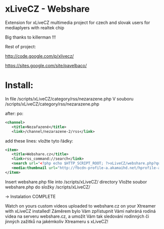 xLiveCZ - Webshare
==============

Extension for xLiveCZ multimedia project for czech and slovak users for mediaplyers with realtek chip

Big thanks to killerman !!!

Rest of project:

http://code.google.com/p/xlivecz/

https://sites.google.com/site/pavelbaco/

Install:
==============


In file /scripts/xLiveCZ/category/rss/nezarazene.php
V souboru /scripts/xLiveCZ/category/rss/nezarazene.php

after:
po:

```xml
<channel>
   <title>Nezařazené</title>
   <link>/channel/nezarazene-2/rss</link>
```

add these lines:
vložte tyto řádky:

```xml
<item>
   <title>Webshare.cz</title>
   <link>rss_command://search</link>
   <search url="<?php echo $HTTP_SCRIPT_ROOT; ?>xLiveCZ/webshare.php?query=0,%s,find," />
   <media:thumbnail url="http://fbcdn-profile-a.akamaihd.net/hprofile-ak-ash2/s160x160/399064_402078543214882_2126773752_a.png"/>
</item>
```

Insert webshare.php file into /scripts/xLiveCZ/ directory
Vložte soubor webshare.php do složky /scripts/xLiveCZ/

-> Instalation COMPLETE

Watch on yours custom videos uploaded to webshare.cz on your Xtreamer with xLiveCZ installed!
Záměrem bylo Vám zpřístupnit Vámi nahráná rodiná videa na serveru webshare.cz, a umožit Vám tak sledování rodinných či jinných zažitků na jakémkoliv Xtreameru s xLiveCZ!
